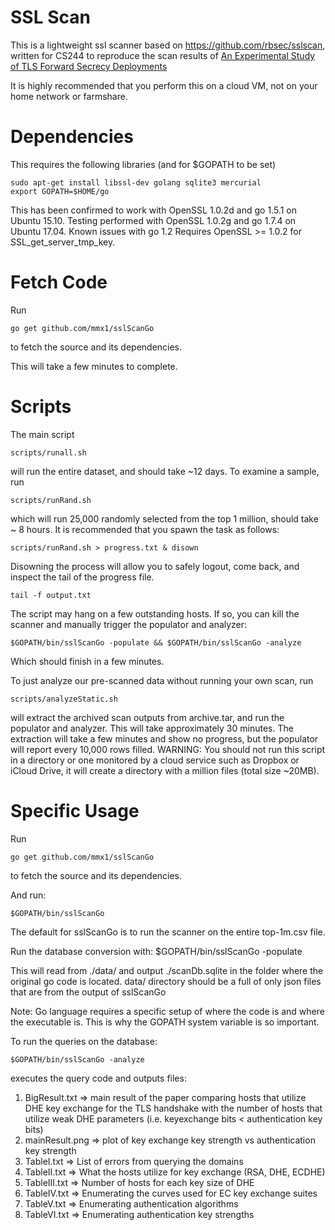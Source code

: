 SSL Scan
========

This is a lightweight ssl scanner based on https://github.com/rbsec/sslscan,
written for CS244 to reproduce the scan results of
[An Experimental Study of TLS Forward Secrecy Deployments](http://www.w2spconf.com/2014/papers/TLS.pdf)

It is highly recommended that you perform this on a cloud VM, not on your
home network or farmshare.

Dependencies
============
This requires the following libraries (and for $GOPATH to be set)

    sudo apt-get install libssl-dev golang sqlite3 mercurial
    export GOPATH=$HOME/go

This has been confirmed to work with OpenSSL 1.0.2d and go 1.5.1 on Ubuntu 15.10. 
Testing performed with OpenSSL 1.0.2g and go 1.7.4 on Ubuntu 17.04. 
Known issues with go 1.2
Requires OpenSSL >= 1.0.2 for SSL_get_server_tmp_key.

Fetch Code
===========
Run

    go get github.com/mmx1/sslScanGo

to fetch the source and its dependencies.

This will take a few minutes to complete. 

Scripts
====

The main script

    scripts/runall.sh

will run the entire dataset, and should take ~12 days. To examine a sample, run

    scripts/runRand.sh

which will run 25,000 randomly selected from the top 1 million, should take ~ 8 hours.
It is recommended that you spawn the task as follows:

    scripts/runRand.sh > progress.txt & disown

Disowning the process will allow you to safely logout, come back, and 
inspect the tail of the progress file.

    tail -f output.txt

The script may hang on a few outstanding hosts. If so, you can kill the scanner
and manually trigger the populator and analyzer:

    $GOPATH/bin/sslScanGo -populate && $GOPATH/bin/sslScanGo -analyze

Which should finish in a few minutes.

To just analyze our pre-scanned data without running your own scan, run

    scripts/analyzeStatic.sh

will extract the archived scan outputs from archive.tar, and run the populator
and analyzer. This will take approximately 30 minutes. The extraction will
take a few minutes and show no progress, but the populator will report
every 10,000 rows filled.
WARNING: You should not run this script in a directory
or one monitored by a cloud service such as Dropbox or iCloud Drive, it
will create a directory with a million files (total size ~20MB).
  
Specific Usage
=====
Run

    go get github.com/mmx1/sslScanGo

to fetch the source and its dependencies.

And run:

    $GOPATH/bin/sslScanGo

The default for sslScanGo is to run the scanner on the entire top-1m.csv 
file.

Run the database conversion with: 
    $GOPATH/bin/sslScanGo -populate

This will read from ./data/ and output ./scanDb.sqlite in the folder where
the original go code is located. data/ directory should be a full of only 
json files that are from the output of sslScanGo

Note: Go language requires a specific setup of where the code is and where
the executable is. This is why the GOPATH system variable is so important.
 

To run the queries on the database:

    $GOPATH/bin/sslScanGo -analyze

executes the query code and outputs  files:
  1) BigResult.txt => main result of the paper comparing hosts that utilize
      DHE key exchange for the TLS handshake with the number of hosts that
      utilize weak DHE parameters (i.e. keyexchange bits < authentication
      key bits)
  2) mainResult.png => plot of key exchange key strength vs authentication key strength
  3) TableI.txt => List of errors from querying the domains
  4) TableII.txt => What the hosts utilize for key exchange (RSA, DHE, ECDHE)
  5) TableIII.txt => Number of hosts for each key size of DHE
  6) TableIV.txt => Enumerating the curves used for EC key exchange suites
  7) TableV.txt => Enumerating authentication algorithms
  8) TableVI.txt => Enumerating authentication key strengths



